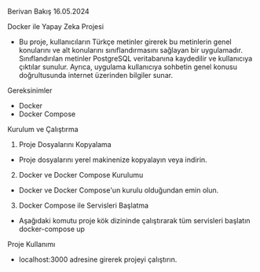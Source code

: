 Berivan Bakış 16.05.2024

Docker ile Yapay Zeka Projesi
- Bu proje, kullanıcıların Türkçe metinler girerek bu metinlerin genel konularını ve alt 
konularını sınıflandırmasını sağlayan bir uygulamadır. Sınıflandırılan metinler 
PostgreSQL veritabanına kaydedilir ve kullanıcıya çıktılar sunulur. Ayrıca, uygulama 
kullanıcıya sohbetin genel konusu doğrultusunda internet üzerinden bilgiler sunar.

Gereksinimler
- Docker
- Docker Compose

Kurulum ve Çalıştırma
1. Proje Dosyalarını Kopyalama
- Proje dosyalarını yerel makinenize kopyalayın veya indirin.

2. Docker ve Docker Compose Kurulumu
- Docker ve Docker Compose'un kurulu olduğundan emin olun.

3. Docker Compose ile Servisleri Başlatma 
- Aşağıdaki komutu proje kök dizininde çalıştırarak tüm servisleri başlatın
  docker-compose up 

Proje Kullanımı
- localhost:3000 adresine girerek projeyi çalıştırın.
